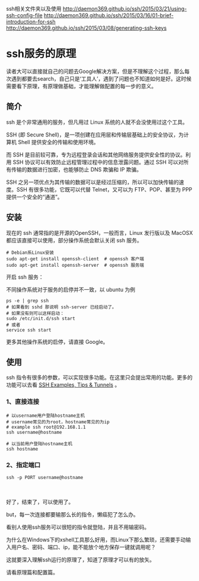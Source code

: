 ssh相关文件夹以及使用
http://daemon369.github.io/ssh/2015/03/21/using-ssh-config-file
http://daemon369.github.io/ssh/2015/03/16/01-brief-introduction-for-ssh
http://daemon369.github.io/ssh/2015/03/08/generating-ssh-keys

# ssh服务的原理

读者大可以直接就自己的问题去Google解决方案，但是不理解这个过程，那么每次遇到都要去search，自己只是‘工具人’，遇到了问题也不知道如何是好。这时候需要看下原理，有原理做基础，才能理解做配置的每一步的意义。


## 简介
ssh 是个非常通用的服务，但凡用过 Linux 系统的人就不会没使用过这个工具。

SSH (即 Secure Shell)，是一项创建在应用层和传输层基础上的安全协议，为计算机 Shell 提供安全的传输和使用环境。

而 SSH 是目前较可靠，专为远程登录会话和其他网络服务提供安全性的协议。利用 SSH 协议可以有效防止远程管理过程中的信息泄露问题。通过 SSH 可以对所有传输的数据进行加密，也能够防止 DNS 欺骗和 IP 欺骗。

SSH 之另一项优点为其传输的数据可以是经过压缩的，所以可以加快传输的速度。SSH 有很多功能，它既可以代替 Telnet，又可以为 FTP、POP、甚至为 PPP 提供一个安全的“通道”。

## 安装

现在的 ssh 通常指的是开源的OpenSSH，一般而言，Linux 发行版以及 MacOSX 都应该直接可以使用，部分操作系统会默认关闭 ssh 服务。

```shell
# Debian系Linux安装
sudo apt-get install openssh-client  # openssh 客户端
sudo apt-get install openssh-server  # openssh 服务端
```

开启 ssh 服务：

不同操作系统对于服务的启停并不一致，以 ubuntu 为例

```shell
ps -e | grep ssh
# 如果看到 sshd 那说明 ssh-server 已经启动了。
# 如果没有则可以这样启动：
sudo /etc/init.d/ssh start 
# 或者 
service ssh start
```

更多其他操作系统的启停，请直接 Google。

## 使用

ssh 指令有很多的参数，可以实现很多功能。在这里只会提出常用的功能。更多的功能可以去看 [SSH Examples, Tips & Tunnels](https://hackertarget.com/ssh-examples-tunnels/?utm_source=wanqu.co&utm_campaign=Wanqu+Daily&utm_medium=website) 。

### 1、直接连接

```
# 以username用户登陆hostname主机
# username常见的为root，hostname常见的为ip
# example ssh root@192.168.1.1
ssh username@hostname

# 以当前用户登陆hostname主机
ssh hostname

```

### 2、指定端口

```
ssh -p PORT username@hostname
```

<br><br>
好了，结束了，可以使用了。

but，每一次连接都要输那么长的指令，懒癌犯了怎么办。

看别人使用ssh服务可以很短的指令就登陆，并且不用输密码。

为什么在Windows下的xshell工具那么好用，而Linux下那么繁琐，还需要手动输入用户名、密码、端口、ip，能不能放个地方保存一键就调用呢？

这就要深入理解ssh运行的原理了，知道了原理才可以有的放矢。

请看原理篇和配置篇。